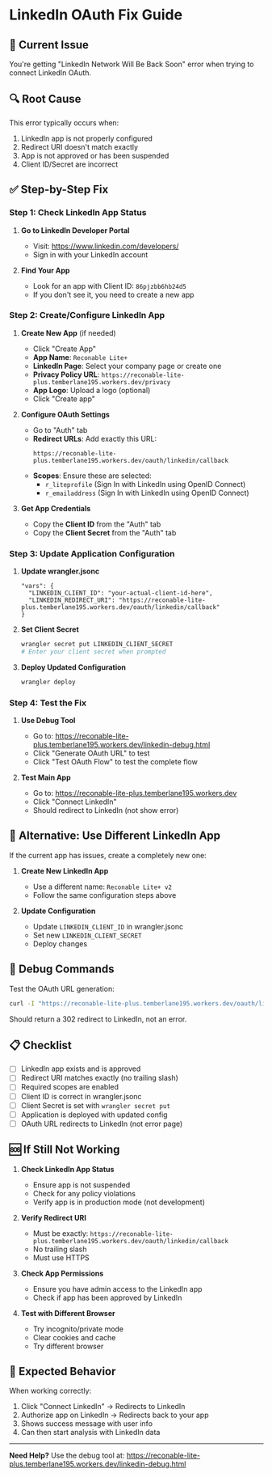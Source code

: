 # LinkedIn OAuth Fix Guide

## 🚨 Current Issue
You're getting "LinkedIn Network Will Be Back Soon" error when trying to connect LinkedIn OAuth.

## 🔍 Root Cause
This error typically occurs when:
1. LinkedIn app is not properly configured
2. Redirect URI doesn't match exactly
3. App is not approved or has been suspended
4. Client ID/Secret are incorrect

## ✅ Step-by-Step Fix

### Step 1: Check LinkedIn App Status

1. **Go to LinkedIn Developer Portal**
   - Visit: https://www.linkedin.com/developers/
   - Sign in with your LinkedIn account

2. **Find Your App**
   - Look for an app with Client ID: `86pjzbb6hb24d5`
   - If you don't see it, you need to create a new app

### Step 2: Create/Configure LinkedIn App

1. **Create New App** (if needed)
   - Click "Create App"
   - **App Name**: `Reconable Lite+`
   - **LinkedIn Page**: Select your company page or create one
   - **Privacy Policy URL**: `https://reconable-lite-plus.temberlane195.workers.dev/privacy`
   - **App Logo**: Upload a logo (optional)
   - Click "Create app"

2. **Configure OAuth Settings**
   - Go to "Auth" tab
   - **Redirect URLs**: Add exactly this URL:
     ```
     https://reconable-lite-plus.temberlane195.workers.dev/oauth/linkedin/callback
     ```
   - **Scopes**: Ensure these are selected:
     - `r_liteprofile` (Sign In with LinkedIn using OpenID Connect)
     - `r_emailaddress` (Sign In with LinkedIn using OpenID Connect)

3. **Get App Credentials**
   - Copy the **Client ID** from the "Auth" tab
   - Copy the **Client Secret** from the "Auth" tab

### Step 3: Update Application Configuration

1. **Update wrangler.jsonc**
   ```jsonc
   "vars": {
     "LINKEDIN_CLIENT_ID": "your-actual-client-id-here",
     "LINKEDIN_REDIRECT_URI": "https://reconable-lite-plus.temberlane195.workers.dev/oauth/linkedin/callback"
   }
   ```

2. **Set Client Secret**
   ```bash
   wrangler secret put LINKEDIN_CLIENT_SECRET
   # Enter your client secret when prompted
   ```

3. **Deploy Updated Configuration**
   ```bash
   wrangler deploy
   ```

### Step 4: Test the Fix

1. **Use Debug Tool**
   - Go to: https://reconable-lite-plus.temberlane195.workers.dev/linkedin-debug.html
   - Click "Generate OAuth URL" to test
   - Click "Test OAuth Flow" to test the complete flow

2. **Test Main App**
   - Go to: https://reconable-lite-plus.temberlane195.workers.dev
   - Click "Connect LinkedIn"
   - Should redirect to LinkedIn (not show error)

## 🔧 Alternative: Use Different LinkedIn App

If the current app has issues, create a completely new one:

1. **Create New LinkedIn App**
   - Use a different name: `Reconable Lite+ v2`
   - Follow the same configuration steps above

2. **Update Configuration**
   - Update `LINKEDIN_CLIENT_ID` in wrangler.jsonc
   - Set new `LINKEDIN_CLIENT_SECRET`
   - Deploy changes

## 🧪 Debug Commands

Test the OAuth URL generation:
```bash
curl -I "https://reconable-lite-plus.temberlane195.workers.dev/oauth/linkedin/start?userId=test123"
```

Should return a 302 redirect to LinkedIn, not an error.

## 📋 Checklist

- [ ] LinkedIn app exists and is approved
- [ ] Redirect URI matches exactly (no trailing slash)
- [ ] Required scopes are enabled
- [ ] Client ID is correct in wrangler.jsonc
- [ ] Client Secret is set with `wrangler secret put`
- [ ] Application is deployed with updated config
- [ ] OAuth URL redirects to LinkedIn (not error page)

## 🆘 If Still Not Working

1. **Check LinkedIn App Status**
   - Ensure app is not suspended
   - Check for any policy violations
   - Verify app is in production mode (not development)

2. **Verify Redirect URI**
   - Must be exactly: `https://reconable-lite-plus.temberlane195.workers.dev/oauth/linkedin/callback`
   - No trailing slash
   - Must use HTTPS

3. **Check App Permissions**
   - Ensure you have admin access to the LinkedIn app
   - Check if app has been approved by LinkedIn

4. **Test with Different Browser**
   - Try incognito/private mode
   - Clear cookies and cache
   - Try different browser

## 🎯 Expected Behavior

When working correctly:
1. Click "Connect LinkedIn" → Redirects to LinkedIn
2. Authorize app on LinkedIn → Redirects back to your app
3. Shows success message with user info
4. Can then start analysis with LinkedIn data

---

**Need Help?** Use the debug tool at: https://reconable-lite-plus.temberlane195.workers.dev/linkedin-debug.html
